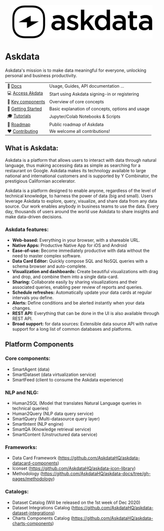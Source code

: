 <p align="center"><img src="askdata-logo-black.png" width="460"></p>

# Askdata

Askdata's mission is to make data meaningful for everyone, unlocking personal and business productivity.

|  |  |
|-|-|
| :ledger: [Docs](https://docs.askdata.com) | Usage, Guides, API documentation ...|
| :computer: [Access Akdata](https://askdata.com/agent) | Start using Askdata signing-in or registering |
| :art: [Key components](https://github.com/askdataHQ/askdata/#key-components) | Overview of core concepts |
| :eyes: [Getting Started](https://docs.askdata.com/getting-started) | Basic explanation of concepts, options and usage |
| :mortar_board: [Tutorials](https://docs.askdata.com/tutorials) | Jupyter/Colab Notebooks & Scripts |
| :telescope: [Roadmap](https://docs.askdata.com/docs/roadmap) | Public roadmap of Askdata |
| :heart: [Contributing](https://github.com/askdataHQ/askdata/#heart-contributing) | We welcome all contributions! |

## What is Askdata:

Askdata is a platform that allows users to interact with data through natural language, thus making accessing data as simple as searching for a restaurant on Google. Askdata makes its technology available to large national and international customers and is supported by Y Combinator, the prestigious Californian accelerator.

Askdata is a platform designed to enable anyone, regardless of the level of technical knowledge, to harness the power of data (big and small). Users leverage Askdata to explore, query, visualize, and share data from any data source. Our work enables anybody in business teams to use the data. Every day, thousands of users around the world use Askdata to share insights and make data-driven decisions.

### Askdata features:

* **Web-based:** Everything in your browser, with a shareable URL.
* **Native Apps:** Productive Native App for iOS and Android
* **Ease-of-use:** Become immediately productive with data without the need to master complex software.
* **Data Card Editor:** Quickly compose SQL and NoSQL queries with a schema browser and auto-complete.
* **Visualization and dashboards:** Create beautiful visualizations with drag and drop, and combine them into a single data-card.
* **Sharing:** Collaborate easily by sharing visualizations and their associated queries, enabling peer review of reports and queries.
* **Schedule refreshes:** Automatically update your data cards at regular intervals you define.
* **Alerts:** Define conditions and be alerted instantly when your data changes.
* **REST API:** Everything that can be done in the UI is also available through REST API.
* **Broad support:** for data sources: Extensible data source API with native support for a long list of common databases and platforms.

## Platform Components

### Core components:
* SmartAgent (data)
* SmartDataset (data virtualization service) 
* SmartFeed (client to consume the Askdata experience)

### NLP and NLG:
* Human2SQL (Model that translates Natural Language queries in technical queries)
* Human2Query (NLP data query service)
* SmartQuery (Multi-datasource query layer)
* SmartIntent (NLP engine)
* SmartQA (Knowledge retrieval service)
* SmartContent (Unstructured data service)

### Frameworks:
* Data Card Framework (https://github.com/AskdataHQ/askdata-datacard-components)
* Iconset (https://github.com/AskdataHQ/askdata-icon-library)
* Methodology (https://github.com/AskdataHQ/askdata-docs/tree/gh-pages/methodology)

### Catalogs:
* Dataset Catalog (Will be released on the 1st week of Dec 2020)
* Dataset Integrations Catalog (https://github.com/AskdataHQ/askdata-dataset-integrations)
* Charts Components Catalog (https://github.com/AskdataHQ/askdata-charts-components)
